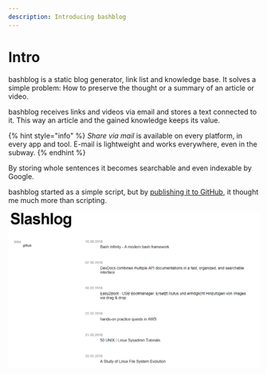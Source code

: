 ```yaml
---
description: Introducing bashblog
---
```


# Intro

bashblog is a static blog generator, link list and knowledge base. It solves a simple problem: How to preserve the thought or a summary of an article or video.

bashblog receives links and videos via email and stores a text connected to it. This way an article and the gained knowledge keeps its value.

{% hint style="info" %}
_Share via mail_ is available on every platform, in every app and tool. E-mail is lightweight and works everywhere, even in the subway.
{% endhint %}

By storing whole sentences it becomes searchable and even indexable by Google.

bashblog started as a simple script, but by [publishing it to GitHub](https://github.com/6uhrmittag/bashblog), it thought me much more than scripting.

![Bashblog screenshot](../.gitbook/assets/demo.png)

